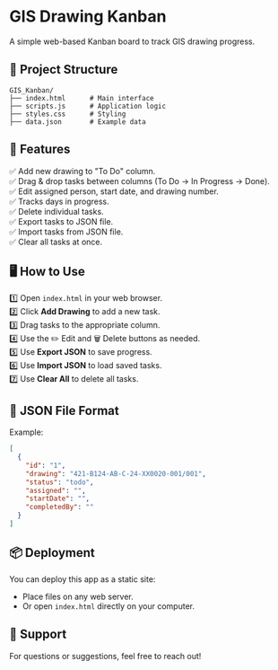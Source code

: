 # GIS Drawing Kanban

A simple web-based Kanban board to track GIS drawing progress.

## 📂 Project Structure
```
GIS_Kanban/
├── index.html      # Main interface
├── scripts.js      # Application logic
├── styles.css      # Styling
├── data.json       # Example data
```

## 🚀 Features
✅ Add new drawing to "To Do" column.  
✅ Drag & drop tasks between columns (To Do → In Progress → Done).  
✅ Edit assigned person, start date, and drawing number.  
✅ Tracks days in progress.  
✅ Delete individual tasks.  
✅ Export tasks to JSON file.  
✅ Import tasks from JSON file.  
✅ Clear all tasks at once.  

## 🖥️ How to Use

1️⃣ Open `index.html` in your web browser.  
2️⃣ Click **Add Drawing** to add a new task.  
3️⃣ Drag tasks to the appropriate column.  
4️⃣ Use the ✏️ Edit and 🗑️ Delete buttons as needed.  
5️⃣ Use **Export JSON** to save progress.  
6️⃣ Use **Import JSON** to load saved tasks.  
7️⃣ Use **Clear All** to delete all tasks.

## 📄 JSON File Format
Example:
```json
[
  {
    "id": "1",
    "drawing": "421-B124-AB-C-24-XX0020-001/001",
    "status": "todo",
    "assigned": "",
    "startDate": "",
    "completedBy": ""
  }
]
```

## 📦 Deployment
You can deploy this app as a static site:
- Place files on any web server.
- Or open `index.html` directly on your computer.

## 📧 Support
For questions or suggestions, feel free to reach out!

